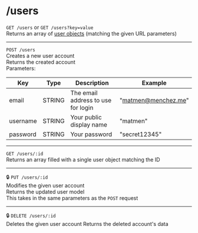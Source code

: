 # /users

`GET /users` or `GET /users?key=value`  
Returns an array of [user objects](/models/User.md) (matching the given URL parameters)

---

`POST /users`  
Creates a new user account  
Returns the created account  
Parameters:  

| Key      | Type   | Description                        | Example             |
|----------|--------|------------------------------------|---------------------|
| email    | STRING | The email address to use for login | "matmen@menchez.me" |
| username | STRING | Your public display name           | "matmen"            |
| password | STRING | Your password                      | "secret12345"       |

---

`GET /users/:id`  
Returns an array filled with a single user object matching the ID

---

:lock: `PUT /users/:id`  
Modifies the given user account  
Returns the updated user model  
This takes in the same parameters as the `POST` request

---

:lock: `DELETE /users/:id`  
Deletes the given user account
Returns the deleted account's data
